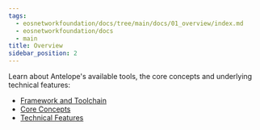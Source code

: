 ```yaml
---
tags:
  - eosnetworkfoundation/docs/tree/main/docs/01_overview/index.md
  - eosnetworkfoundation/docs
  - main
title: Overview
sidebar_position: 2
---
```


Learn about Antelope's available tools, the core concepts and underlying technical features:

- [Framework and Toolchain](01_framework_and_toolchain.md)
- [Core Concepts](02_core_concepts.md)
- [Technical Features](03_technical_features.md)
